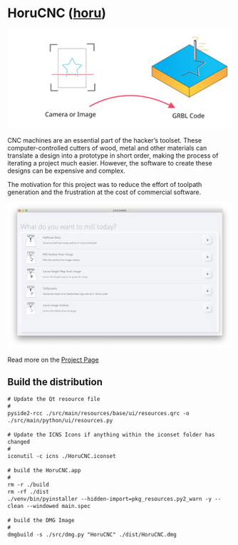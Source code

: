 # HoruCNC ([horu](https://glosbe.com/ja/en/horu))
 
![teaser](./images/teaser.svg)


CNC machines are an essential part of the hacker’s toolset. These computer-controlled cutters of wood, metal and other materials can translate a design into a prototype in short order, making the process of iterating a project much easier. However, the software to create these designs can be expensive and complex.

The motivation for this project was to reduce the effort of toolpath generation and the frustration at the cost of commercial software. 

![screenshot](./images/screenshot.png)


Read more on the [Project Page](https://freegroup.github.io/HoruCNC/)



## Build the distribution

``` 
# Update the Qt resource file
#
pyside2-rcc ./src/main/resources/base/ui/resources.qrc -o ./src/main/python/ui/resources.py

# Update the ICNS Icons if anything within the iconset folder has changed
#
iconutil -c icns ./HoruCNC.iconset

# build the HoruCNC.app
#
rm -r ./build
rm -rf ./dist
./venv/bin/pyinstaller --hidden-import=pkg_resources.py2_warn -y --clean --windowed main.spec

# build the DMG Image
#
dmgbuild -s ./src/dmg.py "HoruCNC" ./dist/HoruCNC.dmg

```

